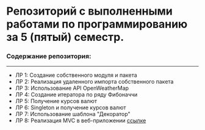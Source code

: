 # Репозиторий с выполненными работами по программированию за 5 (пятый) семестр.
### Содержание репозитория:
***
* ЛР 1: Создание собственного модуля и пакета
* ЛР 2: Реализация удаленного импорта собственного пакета
* ЛР 3: Использование API OpenWeatherMap
* ЛР 4: Создание итератора по ряду Фибоначчи
* ЛР 5: Получение курсов валют
* ЛР 6: Singleton и получение курсов валют
* ЛР 7: Использование шаблона "Декоратор"
* ЛР 8: Реализация MVC в веб-приложении [ссылке](https://replit.com/@AmiraZukhir/3-LR-8-Python#main.py)